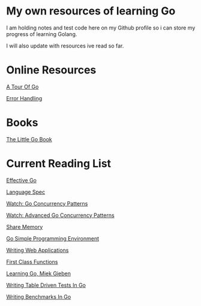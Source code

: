 # My own resources of learning Go
I am holding notes and test code here on my Github profile so i can store my 
progress of learning Golang. 

I will also update with resources ive read so far.

# Online Resources
[A Tour Of Go](https://tour.golang.org/welcome/1)

[Error Handling](http://blog.golang.org/error-handling-and-go)

# Books
[The Little Go Book](http://openmymind.net/assets/go/go.pdf)

# Current Reading List
[Effective Go](https://golang.org/doc/effective_go.html)

[Language Spec](https://golang.org/ref/spec)

[Watch: Go Concurrency Patterns](https://www.youtube.com/watch?v=f6kdp27TYZs)

[Watch: Advanced Go Concurrency Patterns](https://www.youtube.com/watch?v=QDDwwePbDtw)

[Share Memory](https://golang.org/doc/codewalk/sharemem/)

[Go Simple Programming Environment](https://vimeo.com/53221558)

[Writing Web Applications](https://golang.org/doc/articles/wiki/)

[First Class Functions](https://golang.org/doc/codewalk/functions/)


[Learning Go, Miek Gieben](https://miek.nl/downloads/2015/go.pdf)


[Writing Table Driven Tests In Go](http://dave.cheney.net/2013/06/09/writing-table-driven-tests-in-go)

[Writing Benchmarks In Go](http://dave.cheney.net/2013/06/30/how-to-write-benchmarks-in-go)
